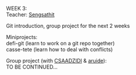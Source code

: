 WEEK 3:  
Teacher: [Sengsathit](https://github.com/Sengsathit)  
  
Git introduction, group project for the next 2 weeks  
  
Miniprojects:  
defi-git (learn to work on a git repo together)  
casse-tete (learn how to deal with conflicts)  
  
Group project (with [CSAADZIDI](https://github.com/CSAADZIDI) & [aruide](https://github.com/aruide)):  
TO BE CONTINUED...